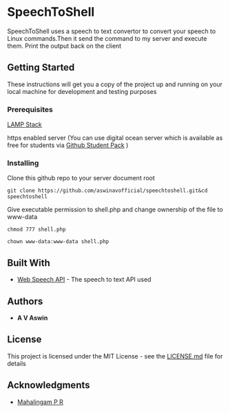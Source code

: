 # SpeechToShell

SpeechToShell uses a speech to text convertor to convert your speech to Linux commands.Then it send the command to my server and execute them. Print the output back on the client

## Getting Started

These instructions will get you a copy of the project up and running on your local machine for development and testing purposes
### Prerequisites

[LAMP Stack](https://www.digitalocean.com/community/tutorials/how-to-install-linux-apache-mysql-php-lamp-stack-on-ubuntu-16-04)

https enabled server (You can use digital ocean server which is available as free for students via [Github Student Pack](https://education.github.com/pack)
)



### Installing



Clone this github repo to your server document root

```
git clone https://github.com/aswinavofficial/speechtoshell.git&cd speechtoshell
```

Give executable permission to shell.php and change ownership of the file to www-data

```
chmod 777 shell.php
```

```
chown www-data:www-data shell.php
```




## Built With

* [Web Speech API](https://developer.mozilla.org/en-US/docs/Web/API/Web_Speech_API) - The speech to text API used 


## Authors

* **A V Aswin** 


## License

This project is licensed under the MIT License - see the [LICENSE.md](LICENSE.md) file for details

## Acknowledgments
 
* [Mahalingam P R](https://www.linkedin.com/in/prmahalingam) 
